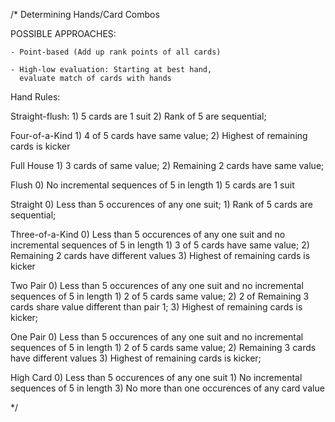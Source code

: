 /*
  Determining Hands/Card Combos
  
  POSSIBLE APPROACHES: 
  
    - Point-based (Add up rank points of all cards)
    
    - High-low evaluation: Starting at best hand, 
      evaluate match of cards with hands
  
  Hand Rules:
  
  Straight-flush:
    1) 5 cards are 1 suit
    2) Rank of 5 are sequential;
    
  Four-of-a-Kind
    1) 4 of 5 cards have same value;
    2) Highest of remaining cards is kicker
      
    
  Full House
    1) 3 cards of same value;
    2) Remaining 2 cards have same value;
    
  Flush
    0) No incremental sequences of 5 in length
    1) 5 cards are 1 suit
    
  Straight
    0) Less than 5 occurences of any one suit;
    1) Rank of 5 cards are sequential;
    
  
  Three-of-a-Kind
    0) Less than 5 occurences of any one suit and no incremental sequences of 5 in length
    1) 3 of 5 cards have same value;
    2) Remaining 2 cards have different values
    3) Highest of remaining cards is kicker

  Two Pair
    0) Less than 5 occurences of any one suit and no incremental sequences of 5 in length
    1) 2 of 5 cards same value;
    2) 2 of Remaining 3 cards share value different than pair 1;
    3) Highest of remaining cards is kicker;
    
  One Pair
    0) Less than 5 occurences of any one suit and no incremental sequences of 5 in length
    1) 2 of 5 cards same value;
    2) Remaining 3 cards have different values
    3) Highest of remaining cards is kicker;
    
  High Card
    0) Less than 5 occurences of any one suit 
    1) No incremental sequences of 5 in length
    3) No more than one occurences of any card value
    
*/
